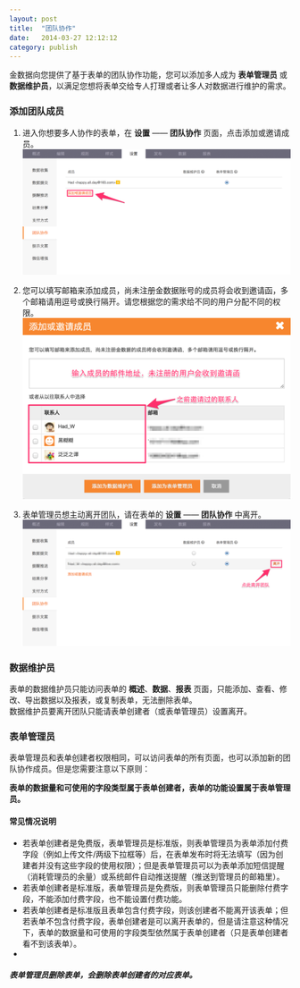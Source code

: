 ```yaml
---
layout: post
title:  "团队协作"
date:   2014-03-27 12:12:12
category: publish
---
```


金数据向您提供了基于表单的团队协作功能，您可以添加多人成为 **表单管理员** 或 **数据维护员**，以满足您想将表单交给专人打理或者让多人对数据进行维护的需求。

### 添加团队成员

1. 进入你想要多人协作的表单，在 **设置** —— **团队协作** 页面，点击添加或邀请成员。
	![](/images/team-1.png)

2. 您可以填写邮箱来添加成员，尚未注册金数据账号的成员将会收到邀请函，多个邮箱请用逗号或换行隔开。请您根据您的需求给不同的用户分配不同的权限。
	![](/images/team-2.png)

3. 表单管理员想主动离开团队，请在表单的 **设置** —— **团队协作** 中离开。
	![](/images/team-3.png)

### 数据维护员

表单的数据维护员只能访问表单的 **概述**、**数据**、**报表** 页面，只能添加、查看、修改、导出数据以及报表，或复制表单，无法删除表单。  
数据维护员要离开团队只能请表单创建者（或表单管理员）设置离开。

### 表单管理员

表单管理员和表单创建者权限相同，可以访问表单的所有页面，也可以添加新的团队协作成员。但是您需要注意以下原则：

**表单的数据量和可使用的字段类型属于表单创建者，表单的功能设置属于表单管理员。**

#### 常见情况说明

* 若表单创建者是免费版，表单管理员是标准版，则表单管理员为表单添加付费字段（例如上传文件/两级下拉框等）后，在表单发布时将无法填写（因为创建者并没有这些字段的使用权限）；但是表单管理员可以为表单添加短信提醒（消耗管理员的余量）或系统邮件自动推送提醒（推送到管理员的邮箱里）。
* 若表单创建者是标准版，表单管理员是免费版，则表单管理员只能删除付费字段，不能添加付费字段，也不能设置付费功能。
* 若表单创建者是标准版且表单包含付费字段，则该创建者不能离开该表单；但若表单不包含付费字段，表单创建者是可以离开表单的，但是请注意这种情况下，表单的数据量和可使用的字段类型依然属于表单创建者（只是表单创建者看不到该表单）。
* 

##### 表单管理员删除表单，会删除表单创建者的对应表单。
